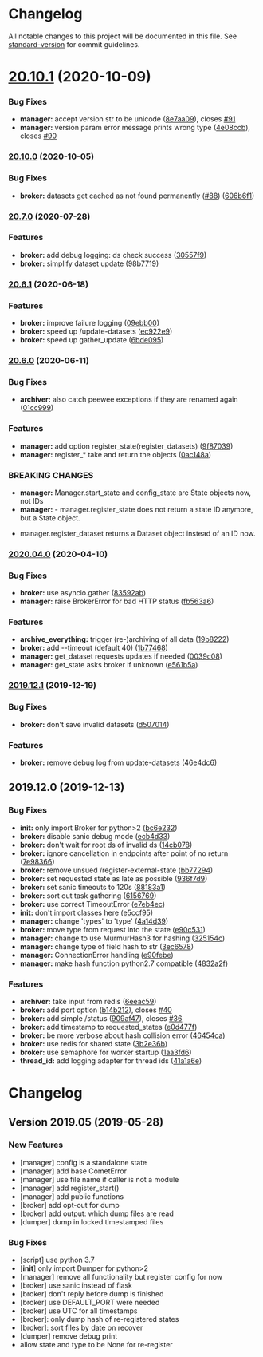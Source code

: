 # Changelog

All notable changes to this project will be documented in this file. See [standard-version](https://github.com/conventional-changelog/standard-version) for commit guidelines.



# [20.10.1](https://github.com/chime-experiment/comet/compare/v20.10.0...v20.10.1) (2020-10-09)


### Bug Fixes

* **manager:** accept version str to be unicode ([8e7aa09](https://github.com/chime-experiment/comet/commit/8e7aa09bdd2314efa426c81119433e67b118b188)), closes [#91](https://github.com/chime-experiment/comet/issues/91)
* **manager:** version param error message prints wrong type ([4e08ccb](https://github.com/chime-experiment/comet/commit/4e08ccb5c9f1e51be69a7e26f6196c5179469748)), closes [#90](https://github.com/chime-experiment/comet/issues/90)



### [20.10.0](https://github.com/chime-experiment/comet/compare/v20.7.0...v20.10.0) (2020-10-05)


### Bug Fixes

* **broker:** datasets get cached as not found permanently ([#88](https://github.com/chime-experiment/comet/issues/88)) ([606b6f1](https://github.com/chime-experiment/comet/commit/606b6f1959580d59df3c9c55922cbf6f2a01a697))



### [20.7.0](https://github.com/chime-experiment/comet/compare/20.6.1...20.7.0) (2020-07-28)


### Features

* **broker:** add debug logging: ds check success ([30557f9](https://github.com/chime-experiment/comet/commit/30557f9c56f1d0d563393a0c9854b7f790ec57bf))
* **broker:** simplify dataset update ([98b7719](https://github.com/chime-experiment/comet/commit/98b771932811a7b3dbca584ef95ce53e997d00f7))



### [20.6.1](https://github.com/chime-experiment/comet/compare/20.6.0...20.6.1) (2020-06-18)


### Features

* **broker:** improve failure logging ([09ebb00](https://github.com/chime-experiment/comet/commit/09ebb00e6d9a2d20303f5526b0903a5887ac1bcc))
* **broker:** speed up /update-datasets ([ec922e9](https://github.com/chime-experiment/comet/commit/ec922e9d392c3a87cfc68d4ea881b1048d7acc7e))
* **broker:** speed up gather_update ([6bde095](https://github.com/chime-experiment/comet/commit/6bde0954e5d915f491c074517b9766b52edbcaa4))



### [20.6.0](https://github.com/chime-experiment/comet/compare/2020.04.0...20.6.0) (2020-06-11)


### Bug Fixes

* **archiver:** also catch peewee exceptions if they are renamed again ([01cc999](https://github.com/chime-experiment/comet/commit/01cc9996fa49979f109a91ee84a1f833ff6efef7))


### Features

* **manager:** add option register_state(register_datasets) ([9f87039](https://github.com/chime-experiment/comet/commit/9f87039bf496742c05ee7c8e37ea061f409fecb2))
* **manager:** register_* take and return the objects ([0ac148a](https://github.com/chime-experiment/comet/commit/0ac148ad8a3e1c8faa0deee7ec4619fc9b8a3b67))


### BREAKING CHANGES

* **manager:** Manager.start_state and config_state are State objects now, not IDs
* **manager:** - manager.register_state does not return a state ID anymore, but a State
object.
- manager.register_dataset returns a Dataset object instead of an ID now.




### [2020.04.0](https://github.com/chime-experiment/comet/compare/2019.12.1...2020.04.0) (2020-04-10)


### Bug Fixes

* **broker:** use asyncio.gather ([83592ab](https://github.com/chime-experiment/comet/commit/83592ab))
* **manager:** raise BrokerError for bad HTTP status ([fb563a6](https://github.com/chime-experiment/comet/commit/fb563a6))


### Features

* **archive_everything:** trigger (re-)archiving of all data ([19b8222](https://github.com/chime-experiment/comet/commit/19b8222))
* **broker:** add --timeout (default 40) ([1b77468](https://github.com/chime-experiment/comet/commit/1b77468))
* **manager:** get_dataset requests updates if needed ([0039c08](https://github.com/chime-experiment/comet/commit/0039c08))
* **manager:** get_state asks broker if unknown ([e561b5a](https://github.com/chime-experiment/comet/commit/e561b5a))

### [2019.12.1](https://github.com/chime-experiment/comet/compare/2019.12.0...2019.12.1) (2019-12-19)


### Bug Fixes

* **broker:** don't save invalid datasets ([d507014](https://github.com/chime-experiment/comet/commit/d507014))


### Features

* **broker:** remove debug log from update-datasets ([46e4dc6](https://github.com/chime-experiment/comet/commit/46e4dc6))

## 2019.12.0 (2019-12-13)


### Bug Fixes

* **__init__:** only import Broker for python>2 ([bc6e232](https://github.com/chime-experiment/comet/commit/bc6e232))
* **broker:** disable sanic debug mode ([ecb4d33](https://github.com/chime-experiment/comet/commit/ecb4d33))
* **broker:** don't wait for root ds of invalid ds ([14cb078](https://github.com/chime-experiment/comet/commit/14cb078))
* **broker:** ignore cancellation in endpoints after point of no return ([7e98366](https://github.com/chime-experiment/comet/commit/7e98366))
* **broker:** remove unsued /register-external-state ([bb77294](https://github.com/chime-experiment/comet/commit/bb77294))
* **broker:** set requested state as late as possible ([936f7d9](https://github.com/chime-experiment/comet/commit/936f7d9))
* **broker:** set sanic timeouts to 120s ([88183a1](https://github.com/chime-experiment/comet/commit/88183a1))
* **broker:** sort out task gathering ([6156769](https://github.com/chime-experiment/comet/commit/6156769))
* **broker:** use correct TimeoutError ([e7eb4ec](https://github.com/chime-experiment/comet/commit/e7eb4ec))
* **init:** don't import classes here ([e5ccf95](https://github.com/chime-experiment/comet/commit/e5ccf95))
* **manager:** change 'types' to 'type' ([4a14d39](https://github.com/chime-experiment/comet/commit/4a14d39))
* **broker:** move type from request into the state ([e90c531](https://github.com/chime-experiment/comet/commit/e90c531))
* **manager:** change to use MurmurHash3 for hashing ([325154c](https://github.com/chime-experiment/comet/commit/325154c))
* **manager:** change type of field hash to str ([3ec6578](https://github.com/chime-experiment/comet/commit/3ec6578))
* **manager:** ConnectionError handling ([e90febe](https://github.com/chime-experiment/comet/commit/e90febe))
* **manager:** make hash function python2.7 compatible ([4832a2f](https://github.com/chime-experiment/comet/commit/4832a2f))

### Features

* **archiver:** take input from redis ([6eeac59](https://github.com/chime-experiment/comet/commit/6eeac59))
* **broker:** add port option ([b14b212](https://github.com/chime-experiment/comet/commit/b14b212)), closes [#40](https://github.com/chime-experiment/comet/issues/40)
* **broker:** add simple /status ([909af47](https://github.com/chime-experiment/comet/commit/909af47)), closes [#36](https://github.com/chime-experiment/comet/issues/36)
* **broker:** add timestamp to requested_states ([e0d477f](https://github.com/chime-experiment/comet/commit/e0d477f))
* **broker:** be more verbose about hash collision error ([46454ca](https://github.com/chime-experiment/comet/commit/46454ca))
* **broker:** use redis for shared state ([3b2e36b](https://github.com/chime-experiment/comet/commit/3b2e36b))
* **broker:** use semaphore for worker startup ([1aa3fd6](https://github.com/chime-experiment/comet/commit/1aa3fd6))
* **thread_id:** add logging adapter for thread ids ([41a1a6e](https://github.com/chime-experiment/comet/commit/41a1a6e))

# Changelog



## Version 2019.05 (2019-05-28)

### New Features
- [manager] config is a standalone state
- [manager] add base CometError
- [manager] use file name if caller is not a module
- [manager] add register_start()
- [manager] add public functions
- [broker] add opt-out for dump
- [broker] add output: which dump files are read
- [dumper] dump in locked timestamped files


### Bug Fixes
- [script] use python 3.7
- [__init__] only import Dumper for python>2
- [manager] remove all functionality but register config for now
- [broker] use sanic instead of flask
- [broker] don't reply before dump is finished
- [broker] use DEFAULT_PORT were needed
- [broker] use UTC for all timestamps
- [broker]: only dump hash of re-registered states
- [broker]: sort files by date on recover
- [dumper] remove debug print
- allow state and type to be None for re-register
